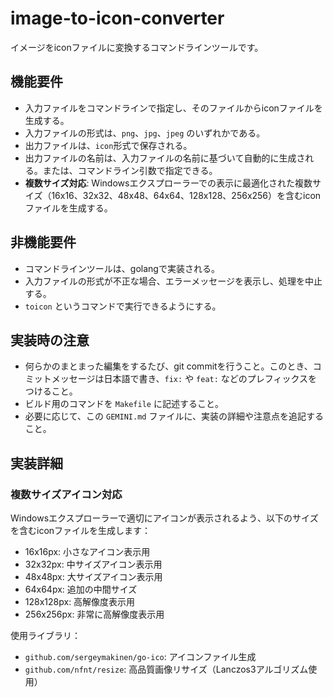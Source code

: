 # image-to-icon-converter

イメージをiconファイルに変換するコマンドラインツールです。

## 機能要件

- 入力ファイルをコマンドラインで指定し、そのファイルからiconファイルを生成する。
- 入力ファイルの形式は、`png`、`jpg`、`jpeg` のいずれかである。
- 出力ファイルは、`icon`形式で保存される。
- 出力ファイルの名前は、入力ファイルの名前に基づいて自動的に生成される。または、コマンドライン引数で指定できる。
- **複数サイズ対応**: Windowsエクスプローラーでの表示に最適化された複数サイズ（16x16、32x32、48x48、64x64、128x128、256x256）を含むiconファイルを生成する。

## 非機能要件

- コマンドラインツールは、golangで実装される。
- 入力ファイルの形式が不正な場合、エラーメッセージを表示し、処理を中止する。
- `toicon` というコマンドで実行できるようにする。

## 実装時の注意

- 何らかのまとまった編集をするたび、git commitを行うこと。このとき、コミットメッセージは日本語で書き、`fix:` や `feat:` などのプレフィックスをつけること。
- ビルド用のコマンドを `Makefile` に記述すること。
- 必要に応じて、この `GEMINI.md` ファイルに、実装の詳細や注意点を追記すること。

## 実装詳細

### 複数サイズアイコン対応

Windowsエクスプローラーで適切にアイコンが表示されるよう、以下のサイズを含むiconファイルを生成します：

- 16x16px: 小さなアイコン表示用
- 32x32px: 中サイズアイコン表示用
- 48x48px: 大サイズアイコン表示用
- 64x64px: 追加の中間サイズ
- 128x128px: 高解像度表示用
- 256x256px: 非常に高解像度表示用

使用ライブラリ：

- `github.com/sergeymakinen/go-ico`: アイコンファイル生成
- `github.com/nfnt/resize`: 高品質画像リサイズ（Lanczos3アルゴリズム使用）
